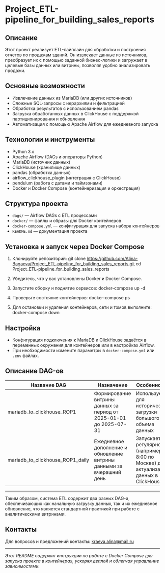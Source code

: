 # Project_ETL-pipeline_for_building_sales_reports

## Описание

Этот проект реализует ETL-пайплайн для обработки и построения отчетов по продажам зданий. Он извлекает данные из источников, преобразует их с помощью заданной бизнес-логики и загружает в целевые базы данных или витрины, позволяя удобно анализировать продажи.

## Основные возможности

- Извлечение данных из MariaDB (или других источников)
- Сложные SQL-запросы с иерархиями и фильтрацией
- Обработка результатов с использованием pandas
- Загрузка обработанных данных в ClickHouse с поддержкой партиционирования и обновления
- Автоматизация с помощью Apache Airflow для ежедневного запуска

## Технологии и инструменты

- Python 3.x
- Apache Airflow (DAGs и операторы Python)
- MariaDB (источник данных)
- ClickHouse (хранилище данных)
- pandas (обработка данных)
- airflow_clickhouse_plugin (интеграция с ClickHouse)
- pendulum (работа с датами и таймзонами)
- Docker и Docker Compose (контейнеризация и оркестрация)

## Структура проекта

- `dags/` — Airflow DAGs с ETL процессами
- `docker/` — файлы и образы для Docker контейнеров
- `docker-compose.yml` — конфигурация для запуска набора контейнеров
- `README.md` — документация проекта

## Установка и запуск через Docker Compose

1. Клонируйте репозиторий:
git clone https://github.com/Alina-Bagaeva/Project_ETL-pipeline_for_building_sales_reports.git
cd Project_ETL-pipeline_for_building_sales_reports

2. Убедитесь, что у вас установлены Docker и Docker Compose.

3. Запустите сборку и поднятие сервисов:
docker-compose up -d

4. Проверьте состояние контейнеров:
docker-compose ps

5. Для остановки и удаления контейнеров, сети и томов выполните:
docker-compose down

## Настройка

- Конфигурация подключения к MariaDB и ClickHouse задаётся в переменных окружения для контейнеров или в настройках Airflow.
- При необходимости измените параметры в `docker-compose.yml` или `.env` файлах.

## Описание DAG-ов

| Название DAG                        | Назначение                                                                                      | Особенности                                                                                         |
|-----------------------------------|------------------------------------------------------------------------------------------------|---------------------------------------------------------------------------------------------------|
| mariadb_to_clickhouse_ROP1         | Формирование витрины данных за период от 2025-01-01 до 2025-07-31                               | Используется для исторической загрузки большого объема данных                                      |
| mariadb_to_clickhouse_ROP1_daily   | Ежедневное дополнение и обновление витрины данными за вчерашний день                           | Запускается регулярно (например, в 8:00 по Москве) для актуализации данных в ClickHouse             |

---

Таким образом, система ETL содержит два разных DAG-а, обеспечивающих как начальную загрузку данных, так и их ежедневное обновление, что является стандартной практикой при работе с аналитическими витринами.
## Контакты

Для вопросов и предложений контакты: kraeva.alina@mail.ru

---

*Этот README содержит инструкции по работе с Docker Compose для запуска проекта в контейнерах, ускоряя деплой и облегчая управление зависимостями.*
